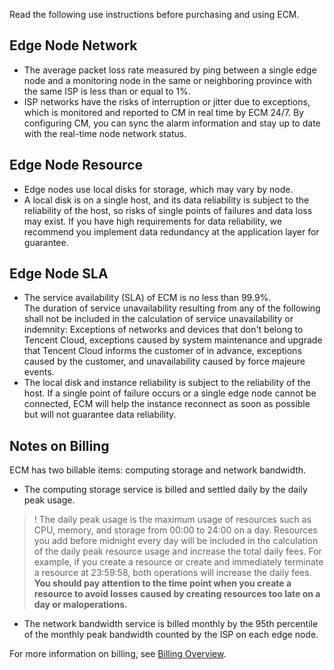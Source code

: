 Read the following use instructions before purchasing and using ECM.

## Edge Node Network

- The average packet loss rate measured by ping between a single edge node and a monitoring node in the same or neighboring province with the same ISP is less than or equal to 1%.
- ISP networks have the risks of interruption or jitter due to exceptions, which is monitored and reported to CM in real time by ECM 24/7. By configuring CM, you can sync the alarm information and stay up to date with the real-time node network status.

## Edge Node Resource

- Edge nodes use local disks for storage, which may vary by node.
- A local disk is on a single host, and its data reliability is subject to the reliability of the host, so risks of single points of failures and data loss may exist. If you have high requirements for data reliability, we recommend you implement data redundancy at the application layer for guarantee.

## Edge Node SLA

- The service availability (SLA) of ECM is no less than 99.9%.  
The duration of service unavailability resulting from any of the following shall not be included in the calculation of service unavailability or indemnity:
Exceptions of networks and devices that don't belong to Tencent Cloud, exceptions caused by system maintenance and upgrade that Tencent Cloud informs the customer of in advance, exceptions caused by the customer, and unavailability caused by force majeure events. 
- The local disk and instance reliability is subject to the reliability of the host. If a single point of failure occurs or a single edge node cannot be connected, ECM will help the instance reconnect as soon as possible but will not guarantee data reliability.

## Notes on Billing 

ECM has two billable items: computing storage and network bandwidth.
- The computing storage service is billed and settled daily by the daily peak usage.
>! The daily peak usage is the maximum usage of resources such as CPU, memory, and storage from 00:00 to 24:00 on a day. Resources you add before midnight every day will be included in the calculation of the daily peak resource usage and increase the total daily fees.
> For example, if you create a resource or create and immediately terminate a resource at 23:59:58, both operations will increase the daily fees.
> **You should pay attention to the time point when you create a resource to avoid losses caused by creating resources too late on a day or maloperations.**
> 
- The network bandwidth service is billed monthly by the 95th percentile of the monthly peak bandwidth counted by the ISP on each edge node.

For more information on billing, see [Billing Overview](https://intl.cloud.tencent.com/document/product/1119/43404).

